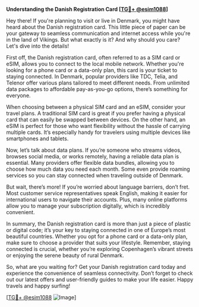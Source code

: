**Understanding the Danish Registration Card [[TG💪+ @esim1088](https://t.me/s/esim1088)]**

Hey there! If you're planning to visit or live in Denmark, you might have heard about the Danish registration card. This little piece of paper can be your gateway to seamless communication and internet access while you're in the land of Vikings. But what exactly is it? And why should you care? Let's dive into the details!

First off, the Danish registration card, often referred to as a SIM card or eSIM, allows you to connect to the local mobile network. Whether you're looking for a phone card or a data-only plan, this card is your ticket to staying connected. In Denmark, popular providers like TDC, Telia, and Telenor offer various plans tailored to meet different needs. From unlimited data packages to affordable pay-as-you-go options, there’s something for everyone.

When choosing between a physical SIM card and an eSIM, consider your travel plans. A traditional SIM card is great if you prefer having a physical card that can easily be swapped between devices. On the other hand, an eSIM is perfect for those who want flexibility without the hassle of carrying multiple cards. It’s especially handy for travelers using multiple devices like smartphones and tablets.

Now, let’s talk about data plans. If you’re someone who streams videos, browses social media, or works remotely, having a reliable data plan is essential. Many providers offer flexible data bundles, allowing you to choose how much data you need each month. Some even provide roaming services so you can stay connected when traveling outside of Denmark.

But wait, there’s more! If you’re worried about language barriers, don’t fret. Most customer service representatives speak English, making it easier for international users to navigate their accounts. Plus, many online platforms allow you to manage your subscription digitally, which is incredibly convenient.

In summary, the Danish registration card is more than just a piece of plastic or digital code; it’s your key to staying connected in one of Europe’s most beautiful countries. Whether you opt for a phone card or a data-only plan, make sure to choose a provider that suits your lifestyle. Remember, staying connected is crucial, whether you’re exploring Copenhagen’s vibrant streets or enjoying the serene beauty of rural Denmark.

So, what are you waiting for? Get your Danish registration card today and experience the convenience of seamless connectivity. Don’t forget to check out our latest offers and user-friendly guides to make your life easier. Happy travels and happy surfing!

[[TG💪+ @esim1088](https://t.me/s/esim1088) ![Image](https://i.postimg.cc/Y0z9fWf4/image.png)]